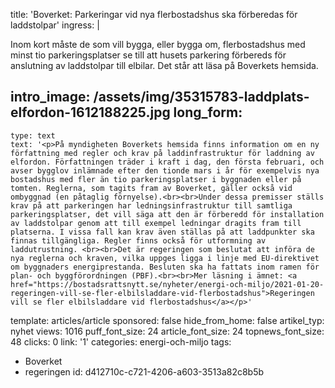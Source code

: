 title: 'Boverket: Parkeringar vid nya flerbostadshus ska förberedas för laddstolpar'
ingress: |
  <p>Inom kort måste de som vill bygga, eller bygga om, flerbostadshus med minst tio parkeringsplatser se till att husets parkering förbereds för anslutning av laddstolpar till elbilar. Det står att läsa på Boverkets hemsida.
  </p>
  
intro_image: /assets/img/35315783-laddplats-elfordon-1612188225.jpg
long_form:
  -
    type: text
    text: '<p>På myndigheten Boverkets hemsida finns information om en ny författning med regler och krav på laddinfrastruktur för laddning av elfordon. Författningen träder i kraft i dag, den första februari, och avser bygglov inlämnade efter den tionde mars i år för exempelvis nya bostadshus med fler än tio parkeringsplatser i byggnaden eller på tomten. Reglerna, som tagits fram av Boverket, gäller också vid ombyggnad (en påtaglig förnyelse).<br><br>Under dessa premisser ställs krav på att parkeringen har ledningsinfrastruktur till samtliga parkeringsplatser, det vill säga att den är förberedd för installation av laddstolpar genom att till exempel ledningar dragits fram till platserna. I vissa fall kan krav även ställas på att laddpunkter ska finnas tillgängliga. Regler finns också för utformning av laddutrustning. <br><br>Det är regeringen som beslutat att införa de nya reglerna och kraven, vilka uppges ligga i linje med EU-direktivet om byggnaders energiprestanda. Besluten ska ha fattats inom ramen för plan- och byggförordningen (PBF).<br><br>Mer läsning i ämnet: <a href="https://bostadsrattsnytt.se/nyheter/energi-och-miljo/2021-01-20-regeringen-vill-se-fler-elbilsladdare-vid-flerbostadshus">Regeringen vill se fler elbilsladdare vid flerbostadshus</a></p>'
template: articles/article
sponsored: false
hide_from_home: false
artikel_typ: nyhet
views: 1016
puff_font_size: 24
article_font_size: 24
topnews_font_size: 48
clicks: 0
link: '1'
categories: energi-och-miljo
tags:
  - Boverket
  - regeringen
id: d412710c-c721-4206-a603-3513a82c8b5b

